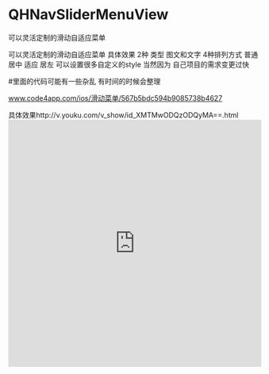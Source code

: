 # QHNavSliderMenuView
可以灵活定制的滑动自适应菜单

可以灵活定制的滑动自适应菜单 具体效果 2种 类型 图文和文字 4种排列方式 普通 居中 适应 居左 可以设置很多自定义的style 当然因为 自己项目的需求变更过快 <p>#里面的代码可能有一些杂乱 有时间的时候会整理<p>www.code4app.com/ios/滑动菜单/567b5bdc594b9085738b4627
<p>具体效果http://v.youku.com/v_show/id_XMTMwODQzODQyMA==.html



<iframe height=498 width=510 src="http://v.youku.com/v_show/id_XMTMwODQzODQyMA==.html" frameborder=0 allowfullscreen></iframe>

